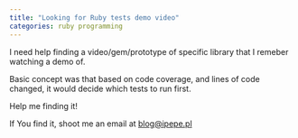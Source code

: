 ```yaml
---
title: "Looking for Ruby tests demo video"
categories: ruby programming
---
```


I need help finding a video/gem/prototype of specific library that I remeber watching a demo of.

Basic concept was that based on code coverage, and lines of code changed, it would decide which tests to run first.

Help me finding it!

If You find it, shoot me an email at blog@ipepe.pl